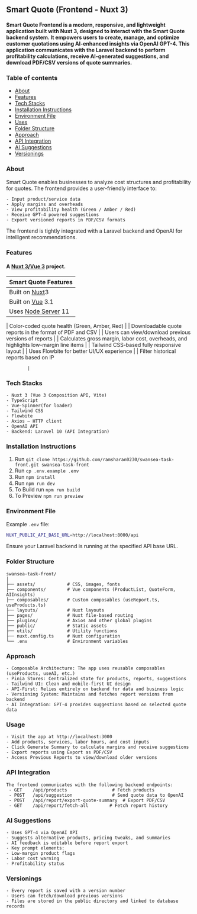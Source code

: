 ## Smart Quote (Frontend - Nuxt 3)

#### Smart Quote Frontend is a modern, responsive, and lightweight application built with Nuxt 3, designed to interact with the Smart Quote backend system. It empowers users to create, manage, and optimize customer quotations using AI-enhanced insights via OpenAI GPT-4. This application communicates with the Laravel backend to perform profitability calculations, receive AI-generated suggestions, and download PDF/CSV versions of quote summaries.

### Table of contents

-   [About](#about)
-   [Features](#features)
-   [Tech Stacks](#tech-stacks)
-   [Installation Instructions](#installation-instructions)
-   [Environment File](#environment-file)
-   [Uses](#Uses)
-   [Folder Structure](#folder-structure)
-   [Approach](#approach)
-   [API Integration](#api-integration)
-   [AI Suggestions](#ai-suggestions)
-   [Versionings](#versonings)

### About

Smart Quote enables businesses to analyze cost structures and profitability for quotes. The frontend provides a user-friendly interface to:

    - Input product/service data
    - Apply margins and overheads
    - View profitability health (Green / Amber / Red)
    - Receive GPT-4 powered suggestions
    - Export versioned reports in PDF/CSV formats

The frontend is tightly integrated with a Laravel backend and OpenAI for intelligent recommendations.


### Features

#### A [Nuxt 3/Vue 3](https://nuxt.com/) project.

| Smart Quote Features                                                                                                                                |
| :--------------------------------------------------------------------------------------------------------------------------------------------------- |
| Built on [Nuxt](https://nuxt.com/)3                                                                                                          |
| Built on [Vue](https://getbootstrap.com/) 3.1                                                                                                        |
| Uses [Node Server](https://npmjs.com) 11                                                                                      

| Color-coded quote health (Green, Amber, Red)
                                                                                           |
| Downloadable quote reports in the format of PDF and CSV
                                                                               |
| Users can view/download previous versions of reports                                                |
| Calculates gross margin, labor cost, overheads, and highlights low-margin line items                                                                 |
| Tailwind CSS-based fully responsive layout                                                        |
| Uses Flowbite for better UI/UX experience                                                                        |
| Filter historical reports based on IP

            |
### Tech Stacks
    - Nuxt 3 (Vue 3 Composition API, Vite)
    - TypeScript
    - Vue-Spinner(for loader)
    - Tailwind CSS
    - Flowbite
    - Axios – HTTP client
    - OpenAI API
    - Backend: Laravel 10 (API Integration)

### Installation Instructions

1. Run `git clone https://github.com/ramsharan0230/swansea-task-front.git swansea-task-front` 
2. Run `cp .env.example .env`
3. Run `npm install`
4. Run `npm run dev`
5. To Build run `npm run build`
6. To Preview `npm run preview`

### Environment File

Example `.env` file:

```bash
NUXT_PUBLIC_API_BASE_URL=http://localhost:8000/api
```
Ensure your Laravel backend is running at the specified API base URL.

### Folder Structure
    swansea-task-front/
    │
    ├── assets/            # CSS, images, fonts
    ├── components/        # Vue components (ProductList, QuoteForm, AIInsights)
    ├── composables/       # Custom composables (useReport.ts, useProducts.ts)
    ├── layouts/           # Nuxt layouts
    ├── pages/             # Nuxt file-based routing
    ├── plugins/           # Axios and other global plugins
    ├── public/            # Static assets
    ├── utils/             # Utility functions
    ├── nuxt.config.ts     # Nuxt configuration
    └── .env               # Environment variables

### Approach
    - Composable Architecture: The app uses reusable composables (useProducts, useAI, etc.)
    - Pinia Stores: Centralized state for products, reports, suggestions
    - Tailwind UI: Clean and mobile-first UI design
    - API-First: Relies entirely on backend for data and business logic
    - Versioning System: Maintains and fetches report versions from backend
    - AI Integration: GPT-4 provides suggestions based on selected quote data

### Usage
    - Visit the app at http://localhost:3000
    - Add products, services, labor hours, and cost inputs
    - Click Generate Summary to calculate margins and receive suggestions
    - Export reports using Export as PDF/CSV
    - Access Previous Reports to view/download older versions

### API Integration
    The frontend communicates with the following backend endpoints:
     - GET    /api/products                 # Fetch products
     - POST   /api/suggestion               # Send quote data to OpenAI
     - POST   /api/report/export-quote-summary  # Export PDF/CSV
     - GET    /api/report/fetch-all        # Fetch report history


### AI Suggestions
    - Uses GPT-4 via OpenAI API
    - Suggests alternative products, pricing tweaks, and summaries
    - AI feedback is editable before report export
    - Key prompt elements:
    - Low-margin product flags
    - Labor cost warning
    - Profitability status

### Versionings
    - Every report is saved with a version number
    - Users can fetch/download previous versions
    - Files are stored in the public directory and linked to database records